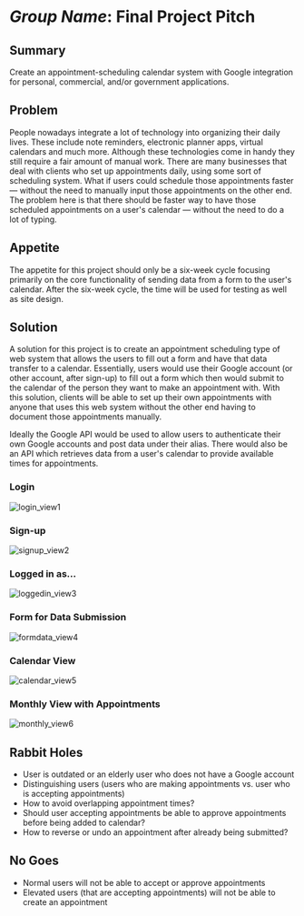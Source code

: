 # *Group Name*: Final Project Pitch

## Summary

Create an appointment-scheduling calendar system with Google integration for personal, commercial, and/or government applications.

## Problem

People nowadays integrate a lot of technology into organizing their daily lives. These include note reminders, electronic planner apps, virtual calendars and much more. Although these technologies come in handy they still require a fair amount of manual work. There are many businesses that deal with clients who set up appointments daily, using some sort of scheduling system. What if users could schedule those appointments faster — without the need to manually input those appointments on the other end. The problem here is that there should be faster way to have those scheduled appointments on a user's calendar — without the need to do a lot of typing.

## Appetite

The appetite for this project should only be a six-week cycle focusing primarily on the core functionality of sending data from a form to the user's calendar. After the six-week cycle, the time will be used for testing as well as site design.

## Solution

A solution for this project is to create an appointment scheduling type of web system that allows the users to fill out a form and have that data transfer to a calendar. Essentially, users would use their Google account (or other account, after sign-up) to fill out a form which then would submit to the calendar of the person they want to make an appointment with. With this solution, clients will be able to set up their own appointments with anyone that uses this web system without the other end having to document those appointments manually.

Ideally the Google API would be used to allow users to authenticate their own Google accounts and post data under their alias. There would also be an API which retrieves data from a user's calendar to provide available times for appointments.

### Login
![login_view1](https://user-images.githubusercontent.com/21226482/73808395-677a7800-4795-11ea-813d-e8717856cef7.jpg)

### Sign-up
![signup_view2](https://user-images.githubusercontent.com/21226482/73808399-6c3f2c00-4795-11ea-889e-1f7a91bbd95b.jpg)

### Logged in as...
![loggedin_view3](https://user-images.githubusercontent.com/21226482/73783616-9ffc6080-4759-11ea-8313-eb05cca6072b.jpg)

### Form for Data Submission
![formdata_view4](https://user-images.githubusercontent.com/21226482/73808400-6ea18600-4795-11ea-8eee-db171c3e3ffc.jpg)

### Calendar View
![calendar_view5](https://user-images.githubusercontent.com/21226482/73783638-a7bc0500-4759-11ea-9b1e-955ca858597c.jpg)

### Monthly View with Appointments
![monthly_view6](https://user-images.githubusercontent.com/21226482/73783643-aab6f580-4759-11ea-812e-0a9ffe9f0ccd.jpg)

## Rabbit Holes

* User is outdated or an elderly user who does not have a Google account
* Distinguishing users (users who are making appointments vs. user who is accepting appointments)
* How to avoid overlapping appointment times?
* Should user accepting appointments be able to approve appointments before being added to calendar?
* How to reverse or undo an appointment after already being submitted?

## No Goes

* Normal users will not be able to accept or approve appointments
* Elevated users (that are accepting appointments) will not be able to create an appointment
